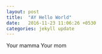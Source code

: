 ```yaml
---
layout: post
title:  "AY Hello World"
date:   2016-11-23 11:06:26 +0530
categories: jekyll update
---
```

Your mamma
Your mom